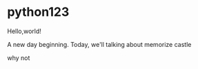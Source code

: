 # python123

Hello,world!

A new day beginning. Today, we'll talking about memorize castle 

why not
